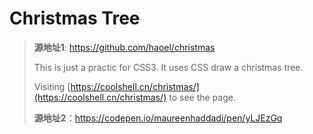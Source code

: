 # Christmas Tree

> **源地址1**: https://github.com/haoel/christmas
>
> This is just a practic for CSS3. It uses CSS draw a christmas tree.
>
> Visiting [https://coolshell.cn/christmas/](https://coolshell.cn/christmas/) to see the page.
>
> **源地址2**：https://codepen.io/maureenhaddadi/pen/yLJEzGq
